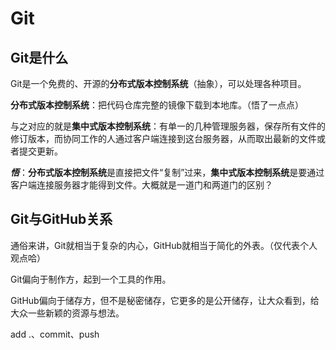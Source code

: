 # Git

## Git是什么

Git是一个免费的、开源的**分布式版本控制系统**（抽象），可以处理各种项目。

**分布式版本控制系统**：把代码仓库完整的镜像下载到本地库。（悟了一点点）

与之对应的就是**集中式版本控制系统**：有单一的几种管理服务器，保存所有文件的修订版本，而协同工作的人通过客户端连接到这台服务器，从而取出最新的文件或者提交更新。

***悟***：**分布式版本控制系统**是直接把文件“复制”过来，**集中式版本控制系统**是要通过客户端连接服务器才能得到文件。大概就是一道门和两道门的区别？

## Git与GitHub关系

通俗来讲，Git就相当于复杂的内心，GitHub就相当于简化的外表。（仅代表个人观点哈）

Git偏向于制作方，起到一个工具的作用。

GitHub偏向于储存方，但不是秘密储存，它更多的是公开储存，让大众看到，给大众一些新颖的资源与想法。

add .、commit、push
